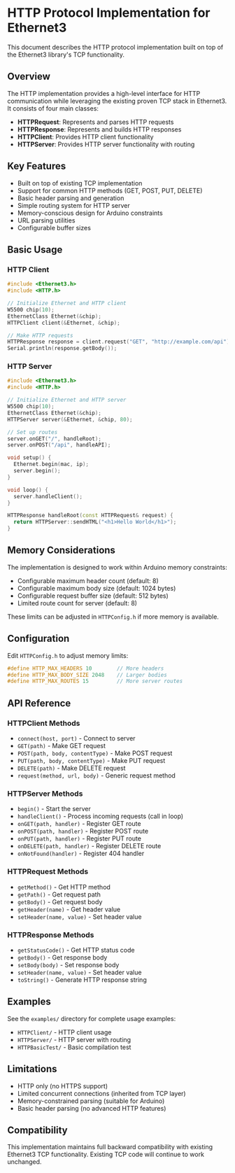 # HTTP Protocol Implementation for Ethernet3

This document describes the HTTP protocol implementation built on top of the Ethernet3 library's TCP functionality.

## Overview

The HTTP implementation provides a high-level interface for HTTP communication while leveraging the existing proven TCP stack in Ethernet3. It consists of four main classes:

- **HTTPRequest**: Represents and parses HTTP requests
- **HTTPResponse**: Represents and builds HTTP responses  
- **HTTPClient**: Provides HTTP client functionality
- **HTTPServer**: Provides HTTP server functionality with routing

## Key Features

- Built on top of existing TCP implementation
- Support for common HTTP methods (GET, POST, PUT, DELETE)
- Basic header parsing and generation
- Simple routing system for HTTP server
- Memory-conscious design for Arduino constraints
- URL parsing utilities
- Configurable buffer sizes

## Basic Usage

### HTTP Client

```cpp
#include <Ethernet3.h>
#include <HTTP.h>

// Initialize Ethernet and HTTP client
W5500 chip(10);
EthernetClass Ethernet(&chip);
HTTPClient client(&Ethernet, &chip);

// Make HTTP requests
HTTPResponse response = client.request("GET", "http://example.com/api");
Serial.println(response.getBody());
```

### HTTP Server

```cpp
#include <Ethernet3.h>
#include <HTTP.h>

// Initialize Ethernet and HTTP server
W5500 chip(10);
EthernetClass Ethernet(&chip);
HTTPServer server(&Ethernet, &chip, 80);

// Set up routes
server.onGET("/", handleRoot);
server.onPOST("/api", handleAPI);

void setup() {
  Ethernet.begin(mac, ip);
  server.begin();
}

void loop() {
  server.handleClient();
}

HTTPResponse handleRoot(const HTTPRequest& request) {
  return HTTPServer::sendHTML("<h1>Hello World</h1>");
}
```

## Memory Considerations

The implementation is designed to work within Arduino memory constraints:

- Configurable maximum header count (default: 8)
- Configurable maximum body size (default: 1024 bytes)  
- Configurable request buffer size (default: 512 bytes)
- Limited route count for server (default: 8)

These limits can be adjusted in `HTTPConfig.h` if more memory is available.

## Configuration

Edit `HTTPConfig.h` to adjust memory limits:

```cpp
#define HTTP_MAX_HEADERS 10        // More headers
#define HTTP_MAX_BODY_SIZE 2048    // Larger bodies
#define HTTP_MAX_ROUTES 15         // More server routes
```

## API Reference

### HTTPClient Methods

- `connect(host, port)` - Connect to server
- `GET(path)` - Make GET request
- `POST(path, body, contentType)` - Make POST request
- `PUT(path, body, contentType)` - Make PUT request  
- `DELETE(path)` - Make DELETE request
- `request(method, url, body)` - Generic request method

### HTTPServer Methods

- `begin()` - Start the server
- `handleClient()` - Process incoming requests (call in loop)
- `onGET(path, handler)` - Register GET route
- `onPOST(path, handler)` - Register POST route
- `onPUT(path, handler)` - Register PUT route
- `onDELETE(path, handler)` - Register DELETE route
- `onNotFound(handler)` - Register 404 handler

### HTTPRequest Methods

- `getMethod()` - Get HTTP method
- `getPath()` - Get request path
- `getBody()` - Get request body
- `getHeader(name)` - Get header value
- `setHeader(name, value)` - Set header value

### HTTPResponse Methods

- `getStatusCode()` - Get HTTP status code
- `getBody()` - Get response body
- `setBody(body)` - Set response body  
- `setHeader(name, value)` - Set header value
- `toString()` - Generate HTTP response string

## Examples

See the `examples/` directory for complete usage examples:

- `HTTPClient/` - HTTP client usage
- `HTTPServer/` - HTTP server with routing
- `HTTPBasicTest/` - Basic compilation test

## Limitations

- HTTP only (no HTTPS support)
- Limited concurrent connections (inherited from TCP layer)
- Memory-constrained parsing (suitable for Arduino)
- Basic header parsing (no advanced HTTP features)

## Compatibility

This implementation maintains full backward compatibility with existing Ethernet3 TCP functionality. Existing TCP code will continue to work unchanged.